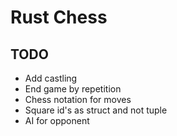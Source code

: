 # Rust Chess

## TODO
 - Add castling
 - End game by repetition
 - Chess notation for moves
 - Square id's as struct and not tuple
 - AI for opponent